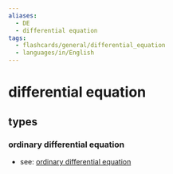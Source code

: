 ```yaml
---
aliases:
  - DE
  - differential equation
tags:
  - flashcards/general/differential_equation
  - languages/in/English
---
```


# differential equation

## types

### ordinary differential equation

- see: [ordinary differential equation](ordinary%20differential%20equation.md)
